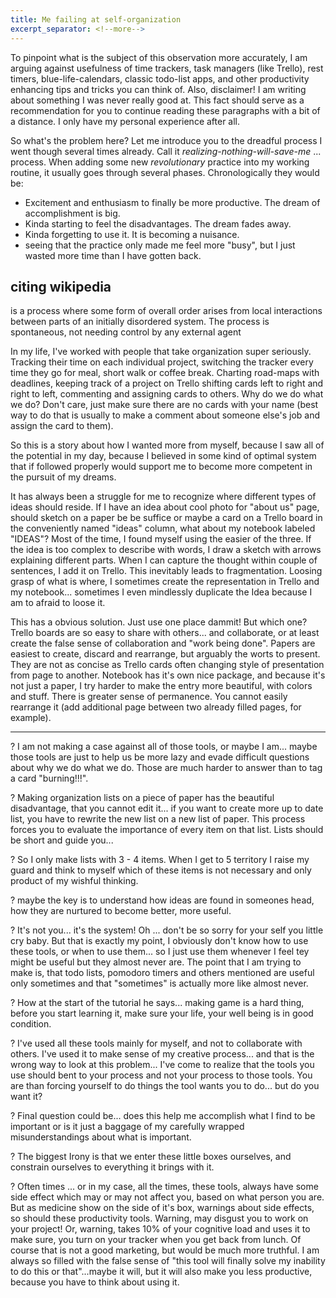 ```yaml
---
title: Me failing at self-organization
excerpt_separator: <!--more-->
---
```


<p class="annotation">
	To pinpoint what is the subject of this observation more accurately, I am arguing against usefulness of time trackers, task managers (like Trello), rest timers, blue-life-calendars, classic todo-list apps, and other productivity enhancing tips and tricks you can think of. Also, disclaimer! I am writing about something I was never really good at. This fact should serve as a recommendation for you to continue reading these paragraphs with a bit of a distance. I only have my personal experience after all.
</p>

<!--more-->

So what's the problem here? Let me introduce you to the dreadful process I went though several times already. Call it *realizing-nothing-will-save-me* ... process. When adding some new *revolutionary* practice into my working routine, it usually goes through several phases. Chronologically they would be:

- Excitement and enthusiasm to finally be more productive. The dream of accomplishment is big.
- Kinda starting to feel the disadvantages. The dream fades away.
- Kinda forgetting to use it. It is becoming a nuisance.
- seeing that the practice only made me feel more "busy", but I just wasted more time than I have gotten back.

## citing wikipedia
<p class="citation">
	is a process where some form of overall order arises from local interactions between parts of an initially disordered system. The process is spontaneous, not needing control by any external agent
</p>

In my life, I've worked with people that take organization super seriously. Tracking their time on each individual project, switching the tracker every time they go for meal, short walk or coffee break. Charting road-maps with deadlines, keeping track of a project on Trello shifting cards left to right and right to left, commenting and assigning cards to others. Why do we do what we do? Don't care, just make sure there are no cards with your name
(best way to do that is usually to make a comment about someone else's job and assign the card to them).

So this is a story about how I wanted more from myself, because I saw all of the potential in my day, because I believed in some kind of optimal system that if followed properly would support me to become more competent in the pursuit of my dreams.

It has always been a struggle for me to recognize where different types of ideas should reside. If I have an idea about cool photo for "about us" page, should sketch on a paper be be suffice or maybe a card on a Trello board in the conveniently named "ideas" column, what about my notebook labeled "IDEAS"? Most of the time, I found myself using the easier of the three. If the idea is too complex to describe with words, I draw a sketch with arrows explaining different parts. When I can capture the thought within couple of sentences, I add it on Trello. This inevitably leads to fragmentation. Loosing grasp of what is where, I sometimes create the representation in Trello and my notebook... sometimes I even mindlessly duplicate the Idea because I am to afraid to loose it.

This has a obvious solution. Just use one place dammit! But which one? Trello boards are so easy to share with others... and collaborate, or at least create the false sense of collaboration and "work being done".
Papers are easiest to create, discard and rearrange, but arguably the worts to present. They are not as concise as Trello cards often changing style of presentation from page to another. 
Notebook has it's own nice package, and because it's not just a paper, I try harder to make the entry more beautiful, with colors and stuff. There is greater sense of permanence. You cannot easily rearrange it (add additional page between two already filled pages, for example).



---

? I am not making a case against all of those tools, or maybe I am... maybe those tools are just to help us be more lazy and evade difficult questions about why we do what we do. Those are much harder to answer than to tag a card "burning!!!".

? Making organization lists on a piece of paper has the beautiful disadvantage, that you cannot edit it... if you want to create more up to date list, you have to rewrite the new list on a new list of paper. This process forces you to evaluate the importance of every item on that list. Lists should be short and guide you...

? So I only make lists with 3 - 4 items. When I get to 5 territory I raise my guard and think to myself which of these items is not necessary and only product of my wishful thinking.

? maybe the key is to understand how ideas are found in someones head, how they are nurtured to become better, more useful.  

? It's not you... it's the system! Oh ... don't be so sorry for your self you little cry baby. But that is exactly my point, I obviously don't know how to use these tools, or when to use them... so I just use them whenever I feel tey might be useful but they almost never are. The point that I am trying to make is, that todo lists, pomodoro timers and others mentioned are useful only sometimes and that "sometimes" is actually more like almost never. 

? How at the start of the tutorial he says... making game is a hard thing, before you start learning it, make sure your life, your well being is in good condition.

? I've used all these tools mainly for myself, and not to collaborate with others. I've used it to make sense of my creative process... and that is the wrong way to look at this problem... I've come to realize that the tools you use should bent to your process and not your process to those tools. You are than forcing yourself to do things the tool wants you to do... but do you want it?

? Final question could be... does this help me accomplish what I find to be important or is it just a baggage of my carefully wrapped misunderstandings about what is important.

? The biggest Irony is that we enter these little boxes ourselves, and constrain ourselves to everything it brings with it.

? Often times ... or in my case, all the times, these tools, always have some side effect which may or may not affect you, based on what person you are. But as medicine show on the side of it's box, warnings about side effects, so should these productivity tools.
Warning, may disgust you to work on your project! Or, warning, takes 10% of your cognitive load and uses it to make sure, you turn on your tracker when you get back from lunch.
Of course that is not a good marketing, but would be much more truthful. I am always so filled with the false sense of "this tool will finally solve my inability to do this or that"...maybe it will, but it will also make you less productive, because you have to think about using it.